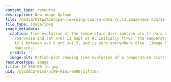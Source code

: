 ```yaml
---
content_type: resource
description: New image Upload
file: /media/https%3A/open-learning-course-data-rc.s3.amazonaws.com/18-303-linear-partial-differential-equations-fall-2006/7c52ddc201cd5c9991619e88751f7187_18-303f06-th.jpg
file_type: image/jpeg
image_metadata:
  caption: Time evolution of the temperature distribution u(x,t) on a semi-infinite
    rod whose end (at x=0) is kept at 0. Initially (t=0), the temperature of the rod
    is 1 between x=0.5 and x=1.5, and is zero everywhere else. (Image by Dr. Matthew
    Hancock.)
  credit: ''
  image-alt: Matlab plot showing time evolution of a temperature distribution.
resourcetype: Image
title: 18-303f06-th.jpg
uid: 7c52ddc2-01cd-5c99-9161-9e88751f7187
---
```

